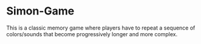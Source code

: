 # Simon-Game
This is a classic memory game where players have to repeat a sequence of colors/sounds that become progressively longer and more complex.
